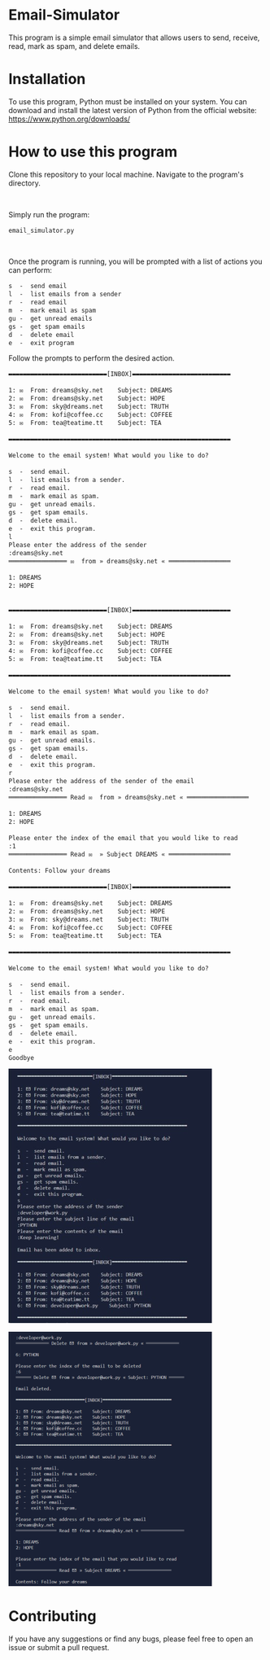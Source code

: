 # Email-Simulator
This program is a simple email simulator that allows users to send, receive, read, mark as spam, and delete emails.

# Installation

To use this program, Python must be installed on your system. 
You can download and install the latest version of Python from the official website: https://www.python.org/downloads/

# How to use this program

Clone this repository to your local machine. Navigate to the program's directory.

<br>

Simply run the program:
```
email_simulator.py
```
<br>

Once the program is running, you will be prompted with a list of actions you can perform:
```
s  -  send email
l  -  list emails from a sender
r  -  read email
m  -  mark email as spam
gu -  get unread emails
gs -  get spam emails
d  -  delete email
e  -  exit program
```

Follow the prompts to perform the desired action.

~~~
▬▬▬▬▬▬▬▬▬▬▬▬▬▬▬▬▬▬▬▬▬▬▬▬▬▬▬[INBOX]▬▬▬▬▬▬▬▬▬▬▬▬▬▬▬▬▬▬▬▬▬▬▬▬▬▬▬

1: ✉  From: dreams@sky.net    Subject: DREAMS
2: ✉  From: dreams@sky.net    Subject: HOPE
3: ✉  From: sky@dreams.net    Subject: TRUTH
4: ✉  From: kofi@coffee.cc    Subject: COFFEE
5: ✉  From: tea@teatime.tt    Subject: TEA

▬▬▬▬▬▬▬▬▬▬▬▬▬▬▬▬▬▬▬▬▬▬▬▬▬▬▬▬▬▬▬▬▬▬▬▬▬▬▬▬▬▬▬▬▬▬▬▬▬▬▬▬▬▬▬▬▬▬▬▬▬

Welcome to the email system! What would you like to do?

s  -  send email.
l  -  list emails from a sender.
r  -  read email.
m  -  mark email as spam.
gu -  get unread emails.
gs -  get spam emails.
d  -  delete email.
e  -  exit this program.
l
Please enter the address of the sender
:dreams@sky.net
════════════════ ✉  from » dreams@sky.net « ═════════════════

1: DREAMS
2: HOPE


▬▬▬▬▬▬▬▬▬▬▬▬▬▬▬▬▬▬▬▬▬▬▬▬▬▬▬[INBOX]▬▬▬▬▬▬▬▬▬▬▬▬▬▬▬▬▬▬▬▬▬▬▬▬▬▬▬

1: ✉  From: dreams@sky.net    Subject: DREAMS
2: ✉  From: dreams@sky.net    Subject: HOPE
3: ✉  From: sky@dreams.net    Subject: TRUTH
4: ✉  From: kofi@coffee.cc    Subject: COFFEE
5: ✉  From: tea@teatime.tt    Subject: TEA

▬▬▬▬▬▬▬▬▬▬▬▬▬▬▬▬▬▬▬▬▬▬▬▬▬▬▬▬▬▬▬▬▬▬▬▬▬▬▬▬▬▬▬▬▬▬▬▬▬▬▬▬▬▬▬▬▬▬▬▬▬

Welcome to the email system! What would you like to do?

s  -  send email.
l  -  list emails from a sender.
r  -  read email.
m  -  mark email as spam.
gu -  get unread emails.
gs -  get spam emails.
d  -  delete email.
e  -  exit this program.
r
Please enter the address of the sender of the email
:dreams@sky.net
════════════════ Read ✉  from » dreams@sky.net « ═════════════════

1: DREAMS
2: HOPE

Please enter the index of the email that you would like to read
:1
════════════════ Read ✉  » Subject DREAMS « ═════════════════

Contents: Follow your dreams

▬▬▬▬▬▬▬▬▬▬▬▬▬▬▬▬▬▬▬▬▬▬▬▬▬▬▬[INBOX]▬▬▬▬▬▬▬▬▬▬▬▬▬▬▬▬▬▬▬▬▬▬▬▬▬▬▬

1: ✉  From: dreams@sky.net    Subject: DREAMS
2: ✉  From: dreams@sky.net    Subject: HOPE
3: ✉  From: sky@dreams.net    Subject: TRUTH
4: ✉  From: kofi@coffee.cc    Subject: COFFEE
5: ✉  From: tea@teatime.tt    Subject: TEA

▬▬▬▬▬▬▬▬▬▬▬▬▬▬▬▬▬▬▬▬▬▬▬▬▬▬▬▬▬▬▬▬▬▬▬▬▬▬▬▬▬▬▬▬▬▬▬▬▬▬▬▬▬▬▬▬▬▬▬▬▬

Welcome to the email system! What would you like to do?

s  -  send email.
l  -  list emails from a sender.
r  -  read email.
m  -  mark email as spam.
gu -  get unread emails.
gs -  get spam emails.
d  -  delete email.
e  -  exit this program.
e
Goodbye
~~~  


![alt text](https://github.com/filosoho/Email-Simulator/blob/deae57df6c55dee5f6f3d7956f7f818f366da070/Email%20Simulator.jpg?raw=true)

![alt text](https://github.com/filosoho/Email-Simulator/blob/cf22b6e15eec2413330e7b66dbb76b25f6fcba58/Email%20Simulator-1.png?raw=true)


# Contributing

If you have any suggestions or find any bugs, please feel free to open an issue or submit a pull request.
